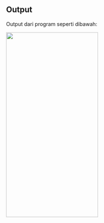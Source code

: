 ## Output
Output dari program seperti dibawah:


<img src="https://github.com/AraryaHafizh/Flutter-AraryaHafizh/assets/100250840/5f4fe1f4-7d4f-451e-8219-553a8eb24937" width="250" height="500" />

